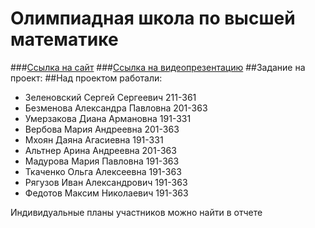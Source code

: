 # Олимпиадная школа по высшей математике
###[Ссылка на сайт](https://marovudam.github.io/)
###[Ссылка на видеопрезентацию](https://youtu.be/b6uN3sAV08I)
##Задание на проект:
##Над проектом работали:
- Зеленовский Сергей Сергеевич 211-361
- Безменова Александра Павловна 201-363
- Умерзакова Диана Армановна 191-331
- Вербова Мария Андреевна 201-363
- Мхоян Даяна Агасиевна 191-331
- Альтнер Арина Андреевна 201-363
- Мадурова Мария Павловна 191-363
- Ткаченко Ольга Алексеевна 191-363
- Рягузов Иван Александрович 191-363
- Федотов Максим Николаевич 191-363

Индивидуальные планы участников можно найти в отчете
